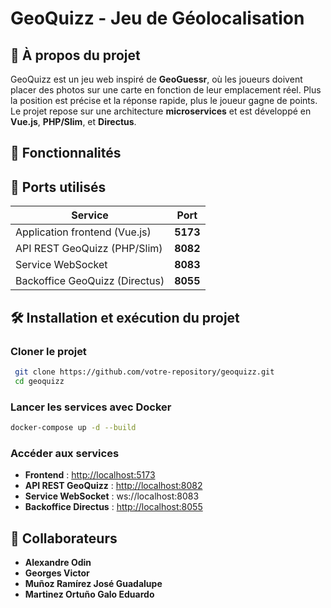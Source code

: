# GeoQuizz - Jeu de Géolocalisation

## 📌 À propos du projet

GeoQuizz est un jeu web inspiré de **GeoGuessr**, où les joueurs doivent placer des photos sur une carte en fonction de leur emplacement réel. Plus la position est précise et la réponse rapide, plus le joueur gagne de points. Le projet repose sur une architecture **microservices** et est développé en **Vue.js**, **PHP/Slim**, et **Directus**.

## 🚀 Fonctionnalités

## 🔌 Ports utilisés

| Service                 | Port |
|-------------------------|------|
| Application frontend (Vue.js) | **5173** |
| API REST GeoQuizz (PHP/Slim) | **8082** |
| Service WebSocket | **8083** |
| Backoffice GeoQuizz (Directus) | **8055** |

## 🛠️ Installation et exécution du projet

### **Cloner le projet**

```bash
 git clone https://github.com/votre-repository/geoquizz.git
 cd geoquizz
```

### **Lancer les services avec Docker**

```bash
docker-compose up -d --build
```

### **Accéder aux services**

- **Frontend** : [http://localhost:5173](http://localhost:5173)
- **API REST GeoQuizz** : [http://localhost:8082](http://localhost:8082)
- **Service WebSocket** : ws://localhost:8083
- **Backoffice Directus** : [http://localhost:8055](http://localhost:8055)

## 👥 Collaborateurs

- **Alexandre Odin**
- **Georges Victor**
- **Muñoz Ramírez José Guadalupe**
- **Martinez Ortuño Galo Eduardo**
